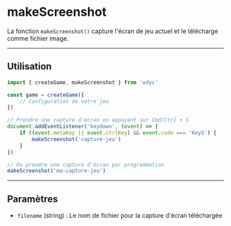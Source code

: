 <script>
import Aside from '../../../lib/ui/Doc/Aside.svelte'
import Emoji from '../../../lib/ui/Doc/Emoji.svelte'
</script>

# <Emoji src="📸" /> makeScreenshot

La fonction `makeScreenshot()` capture l'écran de jeu actuel et le télécharge comme fichier image.

---

## <Emoji src="⚡" /> Utilisation

```js
import { createGame, makeScreenshot } from 'odyc'

const game = createGame({
	// Configuration de votre jeu
})

// Prendre une capture d'écran en appuyant sur Cmd/Ctrl + S
document.addEventListener('keydown', (event) => {
	if ((event.metaKey || event.ctrlKey) && event.code === 'KeyS') {
		makeScreenshot('capture-jeu')
	}
})

// Ou prendre une capture d'écran par programmation
makeScreenshot('ma-capture-jeu')
```

---

## <Emoji src="📋" /> Paramètres

- `filename` (string) : Le nom de fichier pour la capture d'écran téléchargée

